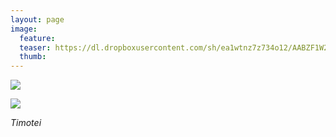 ```yaml
---
layout: page
image:
  feature:
  teaser: https://dl.dropboxusercontent.com/sh/ea1wtnz7z734o12/AABZF1W27S16bATvDHHHfkD3a/luontokuvat/kes%C3%A4/2/DSC28848-245px.jpg
  thumb:
---
```


[![](https://dl.dropboxusercontent.com/sh/ea1wtnz7z734o12/AACL2u2yd83XIVxiWQ89sXlFa/luontokuvat/kes%C3%A4/2/DSC28848-800px.jpg)](https://dl.dropboxusercontent.com/sh/ea1wtnz7z734o12/AADslUN_NLbWa28yW6KLyK9ba/luontokuvat/kes%C3%A4/2/DSC28848.jpg)

[![](https://dl.dropboxusercontent.com/sh/ea1wtnz7z734o12/AACuLxFRlqUiU4DBPiWaTGHXa/luontokuvat/kes%C3%A4/2/DSC28849-800px.jpg)](https://dl.dropboxusercontent.com/sh/ea1wtnz7z734o12/AADdosSIEc2jZCC-AQRKrNPha/luontokuvat/kes%C3%A4/2/DSC28849.jpg)

*Timotei*
